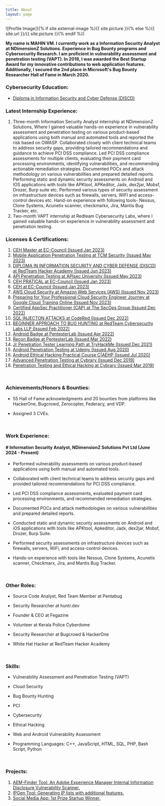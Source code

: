 ```yaml
---
title: About
layout: page
---
```

![Profile Image]({% if site.external-image %}{{ site.picture }}{% else %}{{ site.url }}/{{ site.picture }}{% endif %})

<p><b>My name is MAHIN VM. I currently work as a Information Security Analyst at NDimensionZ Solutions. Experience in Bug Bounty programs and Cybersecurity Research. I am proficient in vulnerability assessment and penetration testing (VAPT). In 2018, I was awarded the Best Startup Award for my innovative contributions to web application features. Additionally, I secured the 2nd place in Microsoft's Bug Bounty Researcher Hall of Fame in March 2020.</b>

<br> 
<h3>Cybersecurity Education:</h3> 
<a href="https://drive.google.com/file/d/1YEVQgkD4_qgPPNCpVGQCeyfb373PZtl7/view"><ul><li>Diploma in Information Security and Cyber Defense (DISCD)</li></ul></a>

<h3>Latest Internship Experience:</h3>
<p><ol type="1"><li>Three-month Information Security Analyst internship at NDimensionZ Solutions, Where I gained valuable hands-on experience in vulnerability assessment and penetration testing	on various product-based applications using both manual and automated tools and reported the risk based on OWASP. Collaborated closely with client technical teams to address security gaps, providing tailored recommendations and guidance to achieve PCI DSS compliance. Led PCI DSS compliance assessments for multiple clients, evaluating their payment card processing environments, identifying vulnerabilities, and recommending actionable remediation strategies. Documented POCs and attack methodology on various vulnerabilities and prepared detailed reports. Performing static and dynamic security assessments on Android and IOS applications with tools like APKtool, APKeditor, Jadx, dex2jar, Mobsf, Drozer, Burp suite etc. Performed various types of security assessment on infrastructure devices such as firewalls, servers, WIFI and access-control devices etc. Hand-on experience with following tools- Nessus, Clone Systems, Acunetix scanner, checkmarkx, Jira, Mantis Bug Tracker, etc.</li>
<li>Two-month VAPT internship at Redteam Cybersecurity Labs, where I gained valuable hands-on experience in vulnerability assessment and penetration testing.</li></ol></p>

<h3>Licenses & Certifications:</h3>
<p><ol type="1">
<a href="https://aspen.eccouncil.org/VerifyBadge?type=certification&a=FqeiSIeHZe8lwQ/LfR0xErSQyyN2WftpT3n4kBehYkM="><li>CEH Master at EC-Council (Issued Jan 2023)</li></a>
<a href="https://drive.google.com/file/d/1IaTKfSqs-ts93UwBBFyBewgWmOP0RiJR/view"><li>Mobile Application Penetration Testing at TCM Security (Issued May 2023)</li>
<a href="https://drive.google.com/file/d/1YEVQgkD4_qgPPNCpVGQCeyfb373PZtl7/view"><li>DIPLOMA IN INFORMATION SECURITY AND CYBER DEFENSE (DISCD) at RedTeam Hacker Academy (Issued Jun 2023)</li></a>
<a href="https://www.credly.com/badges/7b8e8f29-0cbe-4935-ab79-13580f79cf89/public_url"><li>API Penetration Testing at APIsec University (Issued May 2023)</li></a>
<a href="https://aspen.eccouncil.org/VerifyBadge?type=certification&a=9STrOe/U4Q4uw6gL/mghstqawdtqLt0I2aEA6ThSNl4="><li>CEH PRATICAL at EC-Council (Issued Jan 2023)</li></a>
<a href="https://aspen.eccouncil.org/VerifyBadge?type=certification&a=K119rO2XSHy8Lea7JeiL2ZJq/SBQ4ORGLAkC29LoOtk="><li>CEH at EC-Council (Issued Jan 2023)</li></a>
<a href="https://www.credly.com/badges/2e9146b5-d259-47f7-b9f4-2a274f978ba6"><li>AWS Cloud Security at Amazon Web Services (AWS) (Issued Nov 2023)</li></a>
<a href="https://coursera.org/verify/UPBD8VGP52P2"><li>Preparing for Your Professional Cloud Security Engineer Journey at Google Cloud Training Online (Issued Nov 2023)</li></a>
<a href="https://drive.google.com/drive/u/0/mobile/folders/1TiOpxA66zvArER91Pjj3eDFlMV54hahy?pli=1"><li>Certified AppSec Practitioner (CAP) at The SecOps Group (Issued Dec 2022)</li></a>
<a href="https://codered.eccouncil.org/certificate/7ba36f5f-5a99-4bce-94cc-1eff94f22ada?logged=false"><li>SQL INJECTON ATTACKS at CodeRed (Issued Dec 2022)</li></a>
<a href="https://drive.google.com/file/d/138md3ieg5kcTeeEN9trMFdx4CM8URp2k/view?usp=sharing"><li>BEGINNER APPROACH TO BUG HUNTING at RedTeam Cybersecurity Labs LLP (Issued Feb 2022)</li></a>
<a href="https://pentesterlab.com/profile/2f0f6ea144a65ba63f20a2d8f3"><li>Android Badge at PentesterLab (Issued Apr 2022)</li></a>
<a href="https://pentesterlab.com/profile/2f0f6ea144a65ba63f20a2d8f3"><li>Recon Badge at PentesterLab (Issued Mar 2022)</li></a>
<a href="https://tryhackme-certificates.s3-eu-west-1.amazonaws.com/THM-FAEERTBN7M.png"><li>Jr Penetration Tester Learning Path at TryHackMe (Issued Dec 2021)</li></a>
<a href="https://udemy-certificate.s3.amazonaws.com/image/UC-130d44d9-2e26-4743-9e26-14efbd84a1e1.jpg"><li>Android Penetration Testing at Udemy (Issued Aug 2020)</li></a>
<a href="https://www.udemy.com/certificate/UC-3029a174-3479-45bb-b9d5-192fe1d3cc00/"><li>Android Ethical Hacking Practical Course C|AEHP (Issued Jul 2020)</li></a>
<a href="https://drive.google.com/file/d/1bSjj34BVO7KygE0ZzmLDRLqTtyG-xlF3/view?usp=sharing"><li>Advanced Penetration Testing at Cybrary (Issued Dec 2019)</li></a>
<a href="https://drive.google.com/file/d/1I0qoLurVm2bqmXte0SGn33wXmVMSxUwK/view?usp=sharing"><li>Penetration Testing and Ethical Hacking at Cybrary (Issued Mar 2019)</li></a></ol></p>
<br>
<h3>Achievements/Honors & Bounties:</h3>
<p><ul><li>55 Hall of Fame acknowledgments and 20 bounties from platforms like HackerOne, Bugcrowd, Zerocopter, Federacy, and VDP.</li></ul></p>
<p><ul><li>Assigned 3 CVEs.</li></ul></p>
<br>
<h3>Work Experience:</h3>
<h4># Information Security Analyst, NDimensionZ Solutions Pvt Ltd (June 2024 - Present)</h4>
<p><ul><li>Performed vulnerability assessments on various product-based applications using both manual and automated tools.</li></ul>
<ul><li>Collaborated with client technical teams to address security gaps and provided tailored recommendations for PCI DSS compliance.</li></ul>
<ul><li>Led PCI DSS compliance assessments, evaluated payment card processing environments, and recommended remediation strategies.</li></ul>
<ul><li>Documented POCs and attack methodologies on various vulnerabilities and prepared detailed reports.</li></ul>
<ul><li>Conducted static and dynamic security assessments on Android and iOS applications with tools like APKtool, Apkeditor, Jadx, dex2jar, Mobsf, Drozer, Burp Suite.</li></ul>
<ul><li>Performed security assessments on infrastructure devices such as firewalls, servers, WiFi, and access-control devices.</li></ul>
<ul><li>Hands-on experience with tools like Nessus, Clone Systems, Acunetix scanner, Checkmarx, Jira, and Mantis Bug Tracker.</li></ul></p>
<br>
<h3>Other Roles:</h3>
<p><ul><li>Source Code Analyst, Red Team Member at Pentabug</li></ul>
<ul><li>Security Researcher at huntr.dev</li></ul>
<ul><li>Founder & CEO at Fegazine</li></ul>
<ul><li>Volunteer at Kerala Police Cyberdome</li></ul>
<ul><li>Security Researcher at Bugcrowd & HackerOne</li></ul>
<ul><li>White Hat Hacker at RedTeam Hacker Academy</li></ul></p>
<br>
<h3>Skills:</h3>
<p><ul><li>Vulnerability Assessment and Penetration Testing (VAPT)</li></ul>
<ul><li>Cloud Security</li></ul>
<ul><li>Bug Bounty Hunting</li></ul>
<ul><li>PCI</li></ul>
<ul><li>Cybersecurity</li></ul>
<ul><li>Ethical Hacking</li></ul>
<ul><li>Web and Android Vulnerability Assessment</li></ul>
<ul><li>Programming Languages: C++, JavaScript, HTML, SQL, PHP, Bash Script, Python</li></ul></p>
<br>
<h3>Projects:</h3>
<p><ol type="1">
<a href="https://www.linkedin.com/in/mahin-vm/details/projects/"><li>AEM-Finder Tool</b>: An Adobe Experience Manager Internal Information Disclosure Vulnerability Scanner.</li></a>
<a href="https://www.linkedin.com/in/mahin-vm/details/projects/"><li>IPGen Tool</b>: Generating IP lists with additional features.</li></a>
<a href="https://www.linkedin.com/in/mahin-vm/details/projects/"><li>Social Media App</b>: 1st Prize Startup Winner.</li></a>
</ol></p>

